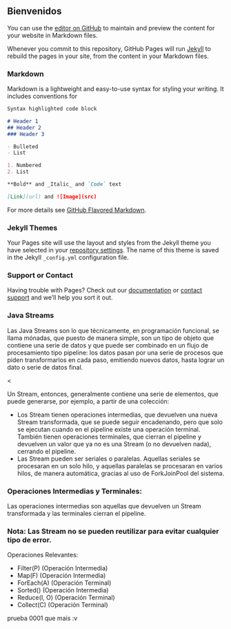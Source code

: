 ## Bienvenidos 

You can use the [editor on GitHub](https://github.com/dordonez-ute-apdist/dordonez-ute-apdist.github.io/edit/main/index.md) to maintain and preview the content for your website in Markdown files.

Whenever you commit to this repository, GitHub Pages will run [Jekyll](https://jekyllrb.com/) to rebuild the pages in your site, from the content in your Markdown files.

### Markdown

Markdown is a lightweight and easy-to-use syntax for styling your writing. It includes conventions for

```markdown
Syntax highlighted code block

# Header 1
## Header 2
### Header 3

- Bulleted
- List

1. Numbered
2. List

**Bold** and _Italic_ and `Code` text

[Link](url) and ![Image](src)
```

For more details see [GitHub Flavored Markdown](https://guides.github.com/features/mastering-markdown/).

### Jekyll Themes

Your Pages site will use the layout and styles from the Jekyll theme you have selected in your [repository settings](https://github.com/dordonez-ute-apdist/dordonez-ute-apdist.github.io/settings). The name of this theme is saved in the Jekyll `_config.yml` configuration file.

### Support or Contact

Having trouble with Pages? Check out our [documentation](https://docs.github.com/categories/github-pages-basics/) or [contact support](https://github.com/contact) and we’ll help you sort it out.

### Java Streams 
Las Java Streams son lo que técnicamente, en programación funcional, se llama mónadas, que puesto de manera simple, son un tipo de objeto que contiene una serie de datos y que puede ser combinado en un flujo de procesamiento tipo pipeline: los datos pasan por una serie de procesos que piden transformarlos en cada paso, emitiendo nuevos datos, hasta lograr un dato o serie de datos final.

<

Un Stream, entonces, generalmente contiene una serie de elementos, que puede generarse, por ejemplo, a partir de una colección:
 
-	Los Stream tienen operaciones intermedias, que devuelven una nueva Stream transformada, que se puede seguir encadenando, pero que solo se ejecutan cuando en el pipeline existe una operación terminal. También tienen operaciones terminales, que cierran el pipeline y devuelven un valor que ya no es una Stream (o no devuelven nada), cerrando el pipeline.
-	Las Stream pueden ser seriales o paralelas. Aquellas seriales se procesaran en un solo hilo, y aquellas paralelas se procesaran en varios hilos, de manera automática, gracias al uso de ForkJoinPool del sistema. 

### Operaciones Intermedias y Terminales:
Las operaciones intermedias son aquellas que devuelven un Stream transformada y las terminales cierran el pipeline. 
 
### Nota: Las Stream no se pueden reutilizar para evitar cualquier tipo de error. 
Operaciones Relevantes:


-	Filter(P) (Operación Intermedia)
-	Map(F) (Operación Intermedia)
-	ForEach(A) (Operación Terminal)
-	Sorted() (Operación Intermedia)
-	Reduce(I, O) (Operación Terminal)
-	Collect(C) (Operación Terminal)


prueba 0001
que mais
:v
